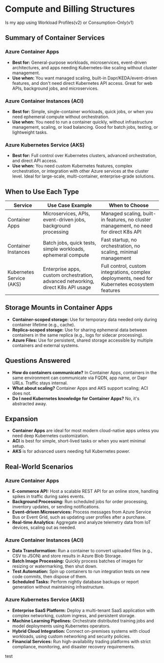 # Compute and Billing Structures
Is my app using Workload Profiles(v2) or Consumption-Only(v1)

## Summary of Container Services

### Azure Container Apps
- **Best for:** General-purpose workloads, microservices, event-driven architectures, and apps needing Kubernetes-like scaling without cluster management.
- **Use when:** You want managed scaling, built-in Dapr/KEDA/event-driven features, and don't need direct Kubernetes API access. Great for web APIs, background jobs, and microservices.

### Azure Container Instances (ACI)
- **Best for:** Simple, single-container workloads, quick jobs, or when you need ephemeral compute without orchestration.
- **Use when:** You need to run a container quickly, without infrastructure management, scaling, or load balancing. Good for batch jobs, testing, or lightweight tasks.

### Azure Kubernetes Service (AKS)
- **Best for:** Full control over Kubernetes clusters, advanced orchestration, and direct API access.
- **Use when:** You need custom Kubernetes features, complex orchestration, or integration with other Azure services at the cluster level. Ideal for large-scale, multi-container, enterprise-grade solutions.

## When to Use Each Type

| Service                  | Use Case Example                                                                 | When to Choose                                                                                   |
|--------------------------|----------------------------------------------------------------------------------|--------------------------------------------------------------------------------------------------|
| Container Apps           | Microservices, APIs, event-driven jobs, background processing                    | Managed scaling, built-in features, no cluster management, no need for direct K8s API            |
| Container Instances      | Batch jobs, quick tests, simple workloads, ephemeral compute                     | Fast startup, no orchestration, no scaling, minimal management                                   |
| Kubernetes Service (AKS) | Enterprise apps, custom orchestration, advanced networking, direct K8s API usage | Full control, custom integrations, complex deployments, need for Kubernetes ecosystem features    |

## Storage Mounts in Container Apps

- **Container-scoped storage:** Use for temporary data needed only during container lifetime (e.g., cache).
- **Replica-scoped storage:** Use for sharing ephemeral data between containers in the same replica (e.g., logs for sidecar processing).
- **Azure Files:** Use for persistent, shared storage accessible by multiple containers and external systems.

## Questions Answered

- **How do containers communicate?** In Container Apps, containers in the same environment can communicate via FQDN, app name, or Dapr URLs. Traffic stays internal.
- **What about scaling?** Container Apps and AKS support scaling; ACI does not.
- **Do I need Kubernetes knowledge for Container Apps?** No, it's abstracted away.

## Expansion

- **Container Apps** are ideal for most modern cloud-native apps unless you need deep Kubernetes customization.
- **ACI** is best for simple, short-lived tasks or when you want minimal setup.
- **AKS** is for advanced users needing full Kubernetes power.

## Real-World Scenarios

### Azure Container Apps
- **E-commerce API:** Host a scalable REST API for an online store, handling spikes in traffic during sales events.
- **Background Processing:** Run scheduled jobs for order processing, inventory updates, or sending notifications.
- **Event-driven Microservices:** Process messages from Azure Service Bus or Event Grid, such as updating user profiles after a purchase.
- **Real-time Analytics:** Aggregate and analyze telemetry data from IoT devices, scaling out as needed.

### Azure Container Instances (ACI)
- **Data Transformation:** Run a container to convert uploaded files (e.g., CSV to JSON) and store results in Azure Blob Storage.
- **Batch Image Processing:** Quickly process batches of images for resizing or watermarking, then shut down.
- **Test Automation:** Spin up containers to run integration tests on new code commits, then dispose of them.
- **Scheduled Tasks:** Perform nightly database backups or report generation without maintaining infrastructure.

### Azure Kubernetes Service (AKS)
- **Enterprise SaaS Platform:** Deploy a multi-tenant SaaS application with complex networking, custom ingress, and persistent storage.
- **Machine Learning Pipelines:** Orchestrate distributed training jobs and model deployments using Kubernetes operators.
- **Hybrid Cloud Integration:** Connect on-premises systems with cloud workloads, using custom networking and security policies.
- **Financial Services:** Run high-availability trading platforms with strict compliance, monitoring, and disaster recovery requirements.

test